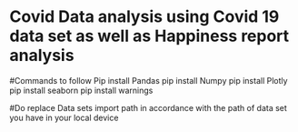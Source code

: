 # Covid Data analysis using Covid 19 data set as well as Happiness report analysis

#Commands to follow
Pip install Pandas
pip install Numpy
pip install Plotly
pip install seaborn
pip install warnings

#Do replace Data sets import path in accordance with the path of data set you have in your local device
